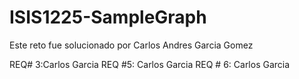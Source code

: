 # ISIS1225-SampleGraph

Este reto fue solucionado por Carlos Andres Garcia Gomez

REQ# 3:Carlos Garcia
REQ #5: Carlos Garcia
REQ # 6: Carlos Garcia